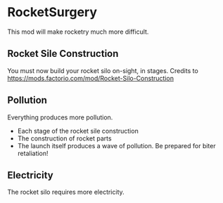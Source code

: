# RocketSurgery

This mod will make rocketry much more difficult. 

## Rocket Sile Construction
You must now build your rocket silo on-sight, in stages. Credits to https://mods.factorio.com/mod/Rocket-Silo-Construction

## Pollution
Everything produces more pollution. 
- Each stage of the rocket sile construction
- The construction of rocket parts
- The launch itself produces a wave of pollution. Be prepared for biter retaliation!

## Electricity
The rocket silo requires more electricity. 